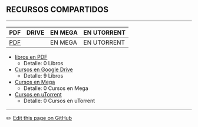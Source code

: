 ## RECURSOS COMPARTIDOS
---

| PDF |  DRIVE | EN MEGA | EN UTORRENT |
|---|---|---|---|
| [PDF](recursos/libros.md) | | EN MEGA | EN UTORRENT |

* [libros en PDF](recursos/libros.md)
    - Detalle: 0 Libros
* [Cursos en Google Drive](recursos/cursos.md)
    - Detalle: 9 Libros   
* [Cursos en Mega](recursos/mega.md)
    - Detalle: 0 Cursos en Mega
* [Cursos en uTorrent](recursos/utorrent.md)
    - Detalle: 0 Cursos en uTorrent


---
:pencil2: [Edit this page on GitHub](https://github.com/jasp402/BibliotecaJS/edit/master/docs/recursos/index.md)
